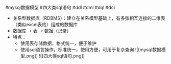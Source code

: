 #mysql数据模型 #四大类sql语句 #ddl #dml #dql #dcl
- 关系型数据库（RDBMS）：建立在关系模型基础上，有多张相互连接的二维表（类似excel表格）组成的数据库
- 数据库 -> 表 -> 数据（记录）
- 特点：
	- 使用表存储数据，格式统一，便于维护
	- 使用sql语言操作，标准统一，使用方便，可用于复杂查询
![[mysql数据模型.png]]
![[四大类sql语句.png]]